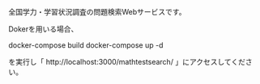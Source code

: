 

全国学力・学習状況調査の問題検索Webサービスです。

Dokerを用いる場合、

 docker-compose build
docker-compose up -d

を実行し「 http://localhost:3000/mathtestsearch/ 」にアクセスしてください。

